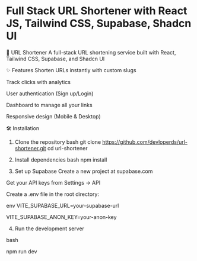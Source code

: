 # Full Stack URL Shortener with React JS, Tailwind CSS, Supabase, Shadcn UI 

🔗 URL Shortener
A full-stack URL shortening service built with React, Tailwind CSS, Supabase, and Shadcn UI

✨ Features
Shorten URLs instantly with custom slugs

Track clicks with analytics

User authentication (Sign up/Login)

Dashboard to manage all your links

Responsive design (Mobile & Desktop)

🛠️ Installation
1. Clone the repository
bash
git clone https://github.com/devloperds/url-shortener.git
cd url-shortener
2. Install dependencies
bash
npm install

3. Set up Supabase
Create a new project at supabase.com

Get your API keys from Settings → API

Create a .env file in the root directory:

env
VITE_SUPABASE_URL=your-supabase-url

VITE_SUPABASE_ANON_KEY=your-anon-key

4. Run the development server
   
bash

npm run dev

